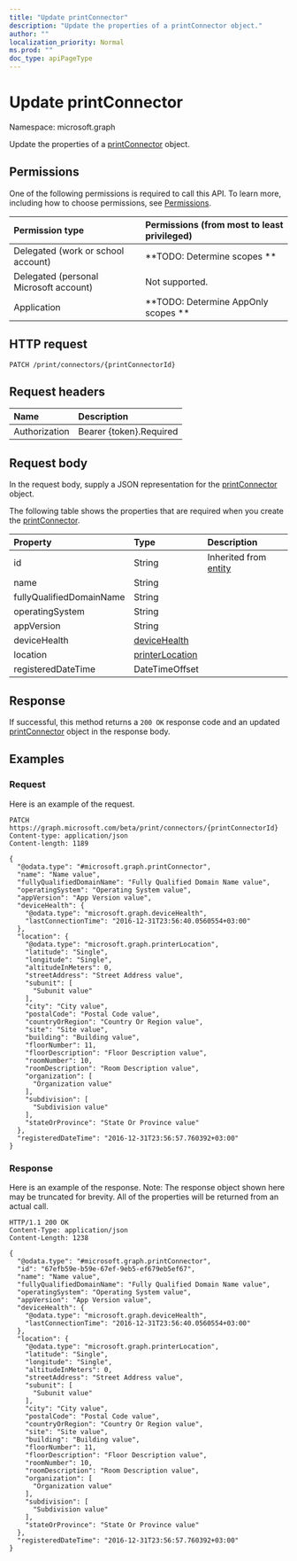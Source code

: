 ```yaml
---
title: "Update printConnector"
description: "Update the properties of a printConnector object."
author: ""
localization_priority: Normal
ms.prod: ""
doc_type: apiPageType
---
```


# Update printConnector

Namespace: microsoft.graph

Update the properties of a [printConnector](../resources/printconnector.md) object.

## Permissions
One of the following permissions is required to call this API. To learn more, including how to choose permissions, see [Permissions](/concepts/permissions-reference.md).

|Permission type|Permissions (from most to least privileged)|
|:---|:---|
|Delegated (work or school account)|**TODO: Determine scopes **|
|Delegated (personal Microsoft account)|Not supported.|
|Application|**TODO: Determine AppOnly scopes **|

## HTTP request
<!-- {
  "blockType": "ignored"
}
-->
``` http
PATCH /print/connectors/{printConnectorId}
```

## Request headers
|Name|Description|
|:---|:---|
|Authorization|Bearer {token}.Required|

## Request body
In the request body, supply a JSON representation for the [printConnector](../resources/printconnector.md) object.

The following table shows the properties that are required when you create the [printConnector](../resources/printconnector.md).

|Property|Type|Description|
|:---|:---|:---|
|id|String| Inherited from [entity](../resources/entity.md)|
|name|String||
|fullyQualifiedDomainName|String||
|operatingSystem|String||
|appVersion|String||
|deviceHealth|[deviceHealth](../resources/devicehealth.md)||
|location|[printerLocation](../resources/printerlocation.md)||
|registeredDateTime|DateTimeOffset||



## Response
If successful, this method returns a `200 OK` response code and an updated [printConnector](../resources/printconnector.md) object in the response body.

## Examples

### Request
Here is an example of the request.
<!-- {
  "blockType": "request",
  "name": "update_printconnector"
}
-->
``` http
PATCH https://graph.microsoft.com/beta/print/connectors/{printConnectorId}
Content-type: application/json
Content-length: 1189

{
  "@odata.type": "#microsoft.graph.printConnector",
  "name": "Name value",
  "fullyQualifiedDomainName": "Fully Qualified Domain Name value",
  "operatingSystem": "Operating System value",
  "appVersion": "App Version value",
  "deviceHealth": {
    "@odata.type": "microsoft.graph.deviceHealth",
    "lastConnectionTime": "2016-12-31T23:56:40.0560554+03:00"
  },
  "location": {
    "@odata.type": "microsoft.graph.printerLocation",
    "latitude": "Single",
    "longitude": "Single",
    "altitudeInMeters": 0,
    "streetAddress": "Street Address value",
    "subunit": [
      "Subunit value"
    ],
    "city": "City value",
    "postalCode": "Postal Code value",
    "countryOrRegion": "Country Or Region value",
    "site": "Site value",
    "building": "Building value",
    "floorNumber": 11,
    "floorDescription": "Floor Description value",
    "roomNumber": 10,
    "roomDescription": "Room Description value",
    "organization": [
      "Organization value"
    ],
    "subdivision": [
      "Subdivision value"
    ],
    "stateOrProvince": "State Or Province value"
  },
  "registeredDateTime": "2016-12-31T23:56:57.760392+03:00"
}
```

### Response
Here is an example of the response. Note: The response object shown here may be truncated for brevity. All of the properties will be returned from an actual call.
<!-- {
  "blockType": "response",
  "truncated": true
}
-->
``` http
HTTP/1.1 200 OK
Content-Type: application/json
Content-Length: 1238

{
  "@odata.type": "#microsoft.graph.printConnector",
  "id": "67efb59e-b59e-67ef-9eb5-ef679eb5ef67",
  "name": "Name value",
  "fullyQualifiedDomainName": "Fully Qualified Domain Name value",
  "operatingSystem": "Operating System value",
  "appVersion": "App Version value",
  "deviceHealth": {
    "@odata.type": "microsoft.graph.deviceHealth",
    "lastConnectionTime": "2016-12-31T23:56:40.0560554+03:00"
  },
  "location": {
    "@odata.type": "microsoft.graph.printerLocation",
    "latitude": "Single",
    "longitude": "Single",
    "altitudeInMeters": 0,
    "streetAddress": "Street Address value",
    "subunit": [
      "Subunit value"
    ],
    "city": "City value",
    "postalCode": "Postal Code value",
    "countryOrRegion": "Country Or Region value",
    "site": "Site value",
    "building": "Building value",
    "floorNumber": 11,
    "floorDescription": "Floor Description value",
    "roomNumber": 10,
    "roomDescription": "Room Description value",
    "organization": [
      "Organization value"
    ],
    "subdivision": [
      "Subdivision value"
    ],
    "stateOrProvince": "State Or Province value"
  },
  "registeredDateTime": "2016-12-31T23:56:57.760392+03:00"
}
```

